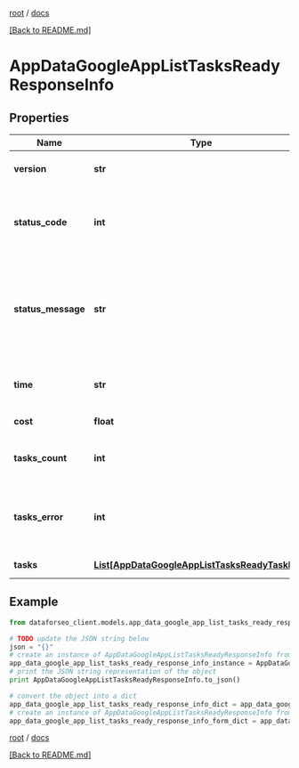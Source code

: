[root](./../ "root") / [docs](./ "docs")

[[Back to README.md]](./../README.md "[Back to README.md]")

# AppDataGoogleAppListTasksReadyResponseInfo

## Properties

Name | Type | Description | Notes
------------ | ------------- | ------------- | -------------
**version** | **str** | the current version of the API | [optional]
**status_code** | **int** | general status code you can find the full list of the response codes here | [optional]
**status_message** | **str** | general informational message you can find the full list of general informational messages here | [optional]
**time** | **str** | total execution time, seconds | [optional]
**cost** | **float** | total tasks cost, USD | [optional]
**tasks_count** | **int** | the number of tasks in the tasks array | [optional]
**tasks_error** | **int** | the number of tasks in the tasks array returned with an error | [optional]
**tasks** | [**List[AppDataGoogleAppListTasksReadyTaskInfo]**](AppDataGoogleAppListTasksReadyTaskInfo.md) | array of tasks | [optional]

## Example

```python
from dataforseo_client.models.app_data_google_app_list_tasks_ready_response_info import AppDataGoogleAppListTasksReadyResponseInfo

# TODO update the JSON string below
json = "{}"
# create an instance of AppDataGoogleAppListTasksReadyResponseInfo from a JSON string
app_data_google_app_list_tasks_ready_response_info_instance = AppDataGoogleAppListTasksReadyResponseInfo.from_json(json)
# print the JSON string representation of the object
print AppDataGoogleAppListTasksReadyResponseInfo.to_json()

# convert the object into a dict
app_data_google_app_list_tasks_ready_response_info_dict = app_data_google_app_list_tasks_ready_response_info_instance.to_dict()
# create an instance of AppDataGoogleAppListTasksReadyResponseInfo from a dict
app_data_google_app_list_tasks_ready_response_info_form_dict = app_data_google_app_list_tasks_ready_response_info.from_dict(app_data_google_app_list_tasks_ready_response_info_dict)
```

  

[root](./../ "root") / [docs](./ "docs")

[[Back to README.md]](./../README.md "[Back to README.md]")